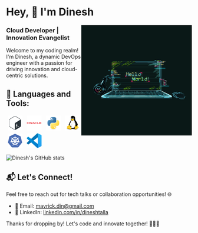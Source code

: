 # Hey, 👋 I'm Dinesh

<img width=300 src="https://github.com/mavrickdin/mavrickdin/blob/main/Image.gif" alt='Side Image'  align=right />

### Cloud Developer | Innovation Evangelist

Welcome to my coding realm! I'm Dinesh, a dynamic DevOps engineer with a passion for driving innovation and cloud-centric solutions.



## 🧰 Languages and Tools:
<p>
<img src="https://github.com/devicons/devicon/blob/master/icons/bash/bash-plain.svg" alt="bash" height="40" style="vertical-align:top; margin:4px">
<img src="https://github.com/devicons/devicon/blob/master/icons/oracle/oracle-original.svg" alt="Oracle" height="40" style="vertical-align:top; margin:4px">
<img src="https://github.com/devicons/devicon/blob/master/icons/python/python-original.svg" alt="Python" height="40" style="vertical-align:top; margin:4px">
<img src="https://github.com/devicons/devicon/blob/master/icons/linux/linux-original.svg" alt="Linux" height="40" style="vertical-align:top; margin:4px">
<img src="https://github.com/devicons/devicon/blob/master/icons/kubernetes/kubernetes-plain.svg" alt="Kubernetes" height="40" style="vertical-align:top; margin:4px">
<img src="https://github.com/devicons/devicon/blob/master/icons/vscode/vscode-original.svg" alt="VS Code" height="40" style="vertical-align:top; margin:4px">
</p>



![Dinesh's GitHub stats](https://github-readme-stats.vercel.app/api?username=mavrickdin&theme=transparent&show_icons=true)

## 📬 Let's Connect!

Feel free to reach out for tech talks or collaboration opportunities! 🌐

- 📧 Email: [mavrick.din@gmail.com](mailto:mavrick.din@gmail.com)
- 💼 LinkedIn: [linkedin.com/in/dineshtalla](https://www.linkedin.com/in/dineshtalla/)

Thanks for dropping by! Let's code and innovate together! 🚀👨‍💻

